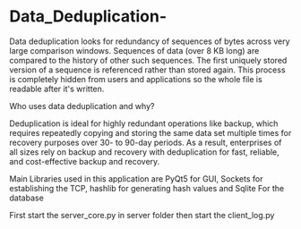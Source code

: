 # Data_Deduplication-
Data deduplication looks for redundancy of sequences of bytes across very large comparison windows. Sequences of data (over 8 KB long) are compared to the history of other such sequences. The first uniquely stored version of a sequence is referenced rather than stored again. This process is completely hidden from users and applications so the whole file is readable after it's written.

Who uses data deduplication and why?

Deduplication is ideal for highly redundant operations like backup, which requires repeatedly copying and storing the same data set multiple times for recovery purposes over 30- to 90-day periods. As a result, enterprises of all sizes rely on backup and recovery with deduplication for fast, reliable, and cost-effective backup and recovery.

Main Libraries used in this application are PyQt5 for GUI, Sockets for establishing the TCP, hashlib for generating hash values and Sqlite For the database

First start the server_core.py in server folder
then start the client_log.py

